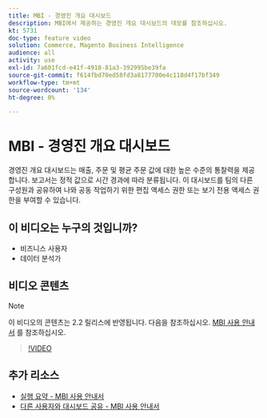 ```yaml
---
title: MBI - 경영진 개요 대시보드
description: MBI에서 제공하는 경영진 개요 대시보드의 데모를 참조하십시오.
kt: 5731
doc-type: feature video
solution: Commerce, Magento Business Intelligence
audience: all
activity: use
exl-id: 7a601fcd-e41f-4918-81a3-392995be39fa
source-git-commit: f614fbd70ed58fd3a8177700e4c118d4f17bf349
workflow-type: tm+mt
source-wordcount: '134'
ht-degree: 0%

---
```


# MBI - 경영진 개요 대시보드

경영진 개요 대시보드는 매출, 주문 및 평균 주문 값에 대한 높은 수준의 통찰력을 제공합니다. 보고서는 정적 값으로 시간 경과에 따라 분류됩니다. 이 대시보드를 팀의 다른 구성원과 공유하여 나와 공동 작업하기 위한 편집 액세스 권한 또는 보기 전용 액세스 권한을 부여할 수 있습니다.

## 이 비디오는 누구의 것입니까?

- 비즈니스 사용자
- 데이터 분석가

## 비디오 콘텐츠

>[!NOTE]
>
>이 비디오의 콘텐츠는 2.2 릴리스에 반영됩니다. 다음을 참조하십시오. [MBI 사용 안내서](https://experienceleague.adobe.com/docs/commerce-business-intelligence/mbi/guide-overview.html) 를 참조하십시오.

>[!VIDEO](https://video.tv.adobe.com/v/35986?quality=12&learn=on)

## 추가 리소스

- [실행 요약 - MBI 사용 안내서](https://experienceleague.adobe.com/docs/commerce-business-intelligence/mbi/build/dashboards/dashboards-pro.html#executive-summary-(guest-checkout-allowed))
- [다른 사용자와 대시보드 공유 - MBI 사용 안내서](https://experienceleague.adobe.com/docs/commerce-business-intelligence/mbi/build/dashboards/share-dashboard-with-users.html)
